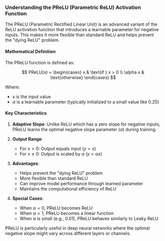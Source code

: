 ### Understanding the PReLU (Parametric ReLU) Activation Function

The PReLU (Parametric Rectified Linear Unit) is an advanced variant of the ReLU activation function that introduces a learnable parameter for negative inputs. This makes it more flexible than standard ReLU and helps prevent the "dying ReLU" problem.

#### Mathematical Definition

The PReLU function is defined as:

$$
PReLU(x) = \begin{cases}
x & \text{if } x > 0 \\
\alpha x & \text{otherwise}
\end{cases}
$$

Where:
- $x$ is the input value
- $\alpha$ is a learnable parameter (typically initialized to a small value like 0.25)

#### Key Characteristics

1. **Adaptive Slope**: Unlike ReLU which has a zero slope for negative inputs, PReLU learns the optimal negative slope parameter ($\alpha$) during training.

2. **Output Range**: 
   - For $x > 0$: Output equals input ($y = x$)
   - For $x \leq 0$: Output is scaled by $\alpha$ ($y = \alpha x$)

3. **Advantages**:
   - Helps prevent the "dying ReLU" problem
   - More flexible than standard ReLU
   - Can improve model performance through learned parameter
   - Maintains the computational efficiency of ReLU

4. **Special Cases**:
   - When $\alpha = 0$, PReLU becomes ReLU
   - When $\alpha = 1$, PReLU becomes a linear function
   - When $\alpha$ is small (e.g., 0.01), PReLU behaves similarly to Leaky ReLU

PReLU is particularly useful in deep neural networks where the optimal negative slope might vary across different layers or channels.
